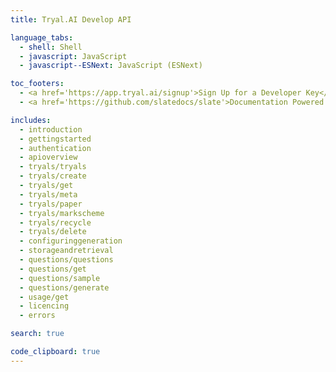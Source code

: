 ```yaml
---
title: Tryal.AI Develop API

language_tabs:
  - shell: Shell
  - javascript: JavaScript
  - javascript--ESNext: JavaScript (ESNext)

toc_footers:
  - <a href='https://app.tryal.ai/signup'>Sign Up for a Developer Key</a>
  - <a href='https://github.com/slatedocs/slate'>Documentation Powered by Slate</a>

includes:
  - introduction
  - gettingstarted
  - authentication
  - apioverview
  - tryals/tryals
  - tryals/create
  - tryals/get
  - tryals/meta
  - tryals/paper
  - tryals/markscheme
  - tryals/recycle
  - tryals/delete
  - configuringgeneration
  - storageandretrieval
  - questions/questions
  - questions/get
  - questions/sample
  - questions/generate
  - usage/get
  - licencing
  - errors

search: true

code_clipboard: true
---
```

